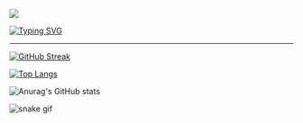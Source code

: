 ![](https://user-images.githubusercontent.com/112987981/189151245-6fbb7b80-fd0b-4a17-99cd-39de996ef5e6.png)

[![Typing SVG](https://readme-typing-svg.herokuapp.com?font=&size=30&pause=1000&color=FFD66A&center=true&vCenter=true&width=1920&lines=Senior+Full+Stack+Developer;Senior+Blockchain+Developer)](https://git.io/typing-svg)

------------


[![GitHub Streak](http://github-readme-streak-stats.herokuapp.com?user=XFantasy88&theme=omni&hide_border=true)](https://git.io/streak-stats)

[![Top Langs](https://github-readme-stats.vercel.app/api/top-langs/?username=XFantasy88&layout=compact&theme=omni&hide_border=true)](https://github.com/anuraghazra/github-readme-stats)

![Anurag's GitHub stats](https://github-readme-stats.vercel.app/api?username=XFantasy88&show_icons=true&theme=omni&hide_border=true)

![snake gif](https://github.com/XFantasy88/XFantasy88/blob/output/github-contribution-grid-snake.gif)
